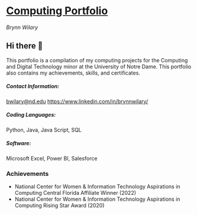 # <ins> Computing Portfolio </ins>
_Brynn Wilary_
## Hi there 👋
This portfolio is a compilation of my computing projects for the Computing and Digital Technology minor at the University of Notre Dame. This portfolio also contains my achievements, skills, and certificates.

##### Contact Information:
bwilary@nd.edu
https://www.linkedin.com/in/brynnwilary/
##### Coding Languages:
Python, Java, Java Script, SQL
##### Software:
Microsoft Excel, Power BI, Salesforce
### Achievements
* National Center for Women & Information Technology Aspirations in Computing Central Florida Affiliate Winner (2022)
* National Center for Women & Information Technology Aspirations in Computing Rising Star Award (2020)
